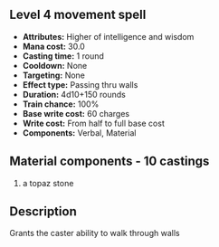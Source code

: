 ## Level 4 movement spell

- **Attributes:** Higher of intelligence and wisdom
- **Mana cost:** 30.0
- **Casting time:** 1 round
- **Cooldown:** None
- **Targeting:** None
- **Effect type:** Passing thru walls
- **Duration:** 4d10+150 rounds
- **Train chance:** 100%
- **Base write cost:** 60 charges
- **Write cost:** From half to full base cost
- **Components:** Verbal, Material

## Material components - 10 castings

1. a topaz stone

## Description

Grants the caster ability to walk through walls
